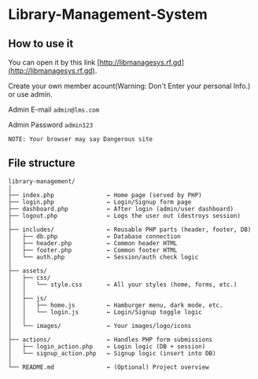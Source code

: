 # Library-Management-System
## How to use it 
You can open it by this link [http://libmanagesys.rf.gd](http://libmanagesys.rf.gd).

Create your own member acount(Warning: Don't Enter your personal Info.) or use admin.

Admin E-mail ```admin@lms.com```

Admin Password ```admin123```

```
NOTE: Your browser may say Dangerous site
```

## File structure
```
library-management/
│
├── index.php               ← Home page (served by PHP)
├── login.php               ← Login/Signup form page
├── dashboard.php           ← After login (admin/user dashboard)
├── logout.php              ← Logs the user out (destroys session)
│
├── includes/               ← Reusable PHP parts (header, footer, DB)
│   ├── db.php              ← Database connection
│   ├── header.php          ← Common header HTML
│   ├── footer.php          ← Common footer HTML
│   └── auth.php            ← Session/auth check logic
│
├── assets/
│   ├── css/
│   │   └── style.css       ← All your styles (home, forms, etc.)
│   │
│   ├── js/
│   │   ├── home.js         ← Hamburger menu, dark mode, etc.
│   │   └── login.js        ← Login/Signup toggle logic
│   │
│   └── images/             ← Your images/logo/icons
│
├── actions/                ← Handles PHP form submissions
│   ├── login_action.php    ← Login logic (DB + session)
│   └── signup_action.php   ← Signup logic (insert into DB)
│
└── README.md               ← (Optional) Project overview
```
